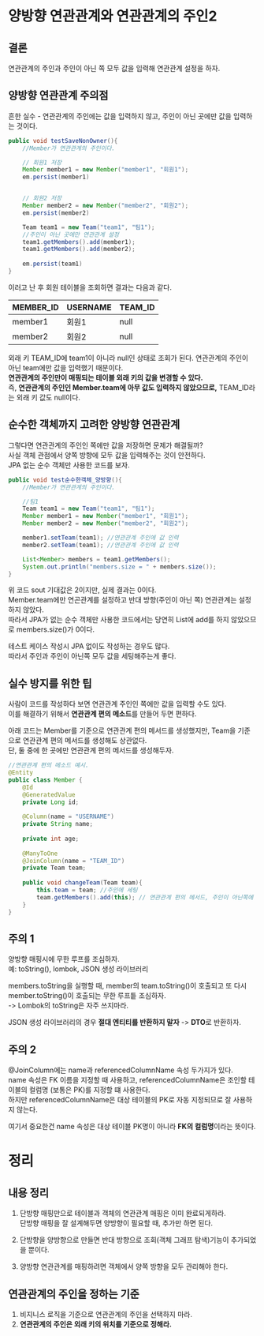 # 양방향 연관관계와 연관관계의 주인2

## 결론
연관관계의 주인과 주인이 아닌 쪽 모두 값을 입력해 연관관계 설정을 하자.

## 양방향 연관관계 주의점
흔한 실수 - 연관관계의 주인에는 값을 입력하지 않고, 주인이 아닌 곳에만 값을 입력하는 것이다.   

```java
public void testSaveNonOwner(){
    //Member가 연관관계의 주인이다.

    // 회원1 저장
    Member member1 = new Member("member1", "회원1");
    em.persist(member1)


    // 회원2 저장
    Member member2 = new Member("member2", "회원2");
    em.persist(member2)

    Team team1 = new Team("team1", "팀1");
    //주인이 아닌 곳에만 연관관계 설정
    team1.getMembers().add(member1);
    team1.getMembers().add(member2);
    
    em.persist(team1)
}

```

이러고 난 후 회원 테이블을 조회하면 결과는 다음과 같다.

| MEMBER_ID | USERNAME | TEAM_ID |
|-----------|----------|---------|
| member1   | 회원1      | null    |
| member2   | 회원2      | null    |   

외래 키 TEAM_ID에 team1이 아니라 null인 상태로 조회가 된다. 연관관계의 주인이 아닌 team에만 값을 입력했기 때문이다.   
**연관관계의 주인만이 매핑되는 테이블 외래 키의 값을 변경할 수 있다.**   
즉, **연관관계의 주인인 Member.team에 아무 값도 입력하지 않았으므로,** TEAM_ID라는 외래 키 값도 null이다.

## 순수한 객체까지 고려한 양방향 연관관계

그렇다면 연관관계의 주인인 쪽에만 값을 저장하면 문제가 해결될까?   
사실 객체 관점에서 양쪽 방향에 모두 값을 입력해주는 것이 안전하다.   
JPA 없는 순수 객체만 사용한 코드를 보자.   

```java
public void test순수한객체_양방향(){
    //Member가 연관관계의 주인이다.

    //팀1
    Team team1 = new Team("team1", "팀1");
    Member member1 = new Member("member1", "회원1");
    Member member2 = new Member("member2", "회원2");

    member1.setTeam(team1); //연관관계 주인에 값 인력
    member2.setTeam(team1); //연관관계 주인에 값 인력

    List<Member> members = team1.getMembers();
    System.out.println("members.size = " + members.size());    
}

```

위 코드 sout 기대값은 2이지만, 실제 결과는 0이다.   
Member.team에만 연곤관계를 설정하고 반대 방향(주인이 아닌 쪽) 연관관계는 설정하지 않았다.   
따라서 JPA가 없는 순수 객체만 사용한 코드에서는 당연히 List에 add를 하지 않았으므로 members.size()가 0이다.   

테스트 케이스 작성시 JPA 없이도 작성하는 경우도 많다.    
따라서 주인과 주인이 아닌쪽 모두 값을 세팅해주는게 좋다.   


## 실수 방지를 위한 팁

사람이 코드를 작성하다 보면 연관관계 주인인 쪽에만 값을 입력할 수도 있다.   
이를 해결하기 위해서 **연관관계 편의 메소드**를 만들어 두면 편하다.   

아래 코드는 Member를 기준으로 연관관계 편의 메서드를 생성했지만, Team을 기준으로 연관관계 편의 메서드를 생성해도 상관없다.   
단, 둘 중에 한 곳에만 연관관계 편의 메서드를 생성해두자.
```java
//연관관계 편의 메소드 예시.
@Entity
public class Member {
    @Id
    @GeneratedValue
    private Long id;
    
    @Column(name = "USERNAME")
    private String name;
    
    private int age;
    
    @ManyToOne
    @JoinColumn(name = "TEAM_ID")
    private Team team;
    
    public void changeTeam(Team team){
        this.team = team; //주인에 세팅
        team.getMembers().add(this); // 연관관계 편의 메서드, 주인이 아닌쪽에 세팅
    }
}

```

## 주의 1
양방향 매핑시에 무한 루프를 조심하자.   
예: toString(), lombok, JSON 생성 라이브러리

members.toString을 실행할 때, member의 team.toString()이 호출되고 또 다시 member.toString()이 호출되는 무한 루프틑 조심하자.   
-> Lombok의 toString은 자주 쓰지마라.   

JSON 생성 라이브러리의 경우 **절대 엔티티를 반환하지 말자** -> **DTO**로 반환하자.   

## 주의 2
@JoinColumn에는 name과 referencedColumnName 속성 두가지가 있다.   
name 속성은 FK 이름을 지정할 때 사용하고, referencedColumnName은 조인할 테이블의 컬럼명 (보통은 PK)를 지정할 떄 사용한다.   
하지만 referencedColumnName은 대상 테이블의 PK로 자동 지정되므로 잘 사용하지 않는다.   

여기서 중요한건 name 속성은 대상 테이블 PK명이 아니라 **FK의 컬럼명**이라는 뜻이다.

# 정리
## 내용 정리
1. 단방향 매핑만으로 테이블과 객체의 연관관계 매핑은 이미 완료되게하라.   
단방향 매핑을 잘 설계해두면 양방향이 필요할 때, 추가만 하면 된다.   

2. 단방향을 양방향으로 만들면 반대 방향으로 조회(객체 그래프 탐색)기능이 추가되었을 뿐이다.   

3. 양방향 연관관계를 매핑하려면 객체에서 양쪽 방향을 모두 관리해야 한다.   

## 연관관계의 주인을 정하는 기준
1. 비지니스 로직을 기준으로 연관관계의 주인을 선택하지 마라.
2. **연관관계의 주인은 외래 키의 위치를 기준으로 정해라.**

